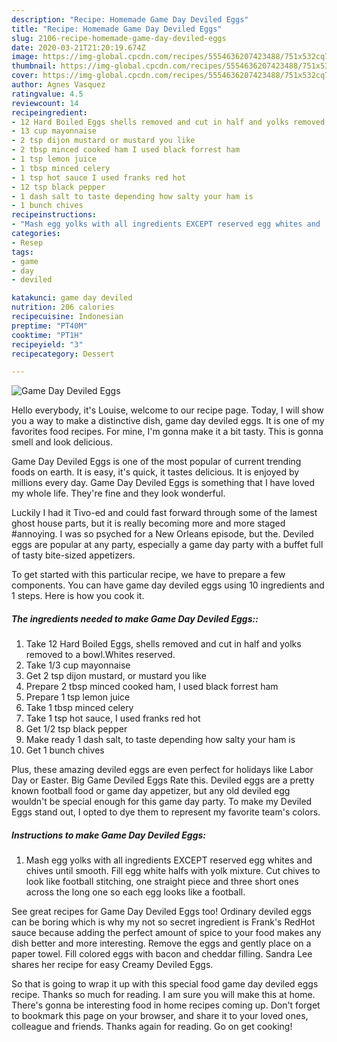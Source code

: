 ```yaml
---
description: "Recipe: Homemade Game Day Deviled Eggs"
title: "Recipe: Homemade Game Day Deviled Eggs"
slug: 2106-recipe-homemade-game-day-deviled-eggs
date: 2020-03-21T21:20:19.674Z
image: https://img-global.cpcdn.com/recipes/5554636207423488/751x532cq70/game-day-deviled-eggs-recipe-main-photo.jpg
thumbnail: https://img-global.cpcdn.com/recipes/5554636207423488/751x532cq70/game-day-deviled-eggs-recipe-main-photo.jpg
cover: https://img-global.cpcdn.com/recipes/5554636207423488/751x532cq70/game-day-deviled-eggs-recipe-main-photo.jpg
author: Agnes Vasquez
ratingvalue: 4.5
reviewcount: 14
recipeingredient:
- 12 Hard Boiled Eggs shells removed and cut in half and yolks removed to a bowlWhites reserved
- 13 cup mayonnaise
- 2 tsp dijon mustard or mustard you like
- 2 tbsp minced cooked ham I used black forrest ham
- 1 tsp lemon juice
- 1 tbsp minced celery
- 1 tsp hot sauce I used franks red hot
- 12 tsp black pepper
- 1 dash salt to taste depending how salty your ham is
- 1 bunch chives
recipeinstructions:
- "Mash egg yolks with all ingredients EXCEPT reserved egg whites and  chives until smooth. Fill egg white halfs with yolk mixture. Cut chives to look like football stitching, one straight piece and three short ones across the long one so each egg looks like a football."
categories:
- Resep
tags:
- game
- day
- deviled

katakunci: game day deviled
nutrition: 206 calories
recipecuisine: Indonesian
preptime: "PT40M"
cooktime: "PT1H"
recipeyield: "3"
recipecategory: Dessert

---
```



![Game Day Deviled Eggs](https://img-global.cpcdn.com/recipes/5554636207423488/751x532cq70/game-day-deviled-eggs-recipe-main-photo.jpg)

Hello everybody, it's Louise, welcome to our recipe page. Today, I will show you a way to make a distinctive dish, game day deviled eggs. It is one of my favorites food recipes. For mine, I'm gonna make it a bit tasty. This is gonna smell and look delicious.

Game Day Deviled Eggs is one of the most popular of current trending foods on earth. It is easy, it's quick, it tastes delicious. It is enjoyed by millions every day. Game Day Deviled Eggs is something that I have loved my whole life. They're fine and they look wonderful.

Luckily I had it Tivo-ed and could fast forward through some of the lamest ghost house parts, but it is really becoming more and more staged #annoying. I was so psyched for a New Orleans episode, but the. Deviled eggs are popular at any party, especially a game day party with a buffet full of tasty bite-sized appetizers.


To get started with this particular recipe, we have to prepare a few components. You can have game day deviled eggs using 10 ingredients and 1 steps. Here is how you cook it.

##### The ingredients needed to make Game Day Deviled Eggs::

1. Take 12 Hard Boiled Eggs, shells removed and cut in half and yolks removed to a bowl.Whites reserved.
1. Take 1/3 cup mayonnaise
1. Get 2 tsp dijon mustard, or mustard you like
1. Prepare 2 tbsp minced cooked ham, I used black forrest ham
1. Prepare 1 tsp lemon juice
1. Take 1 tbsp minced celery
1. Take 1 tsp hot sauce, I used franks red hot
1. Get 1/2 tsp black pepper
1. Make ready 1 dash salt, to taste depending how salty your ham is
1. Get 1 bunch chives


Plus, these amazing deviled eggs are even perfect for holidays like Labor Day or Easter. Big Game Deviled Eggs Rate this. Deviled eggs are a pretty known football food or game day appetizer, but any old deviled egg wouldn&#39;t be special enough for this game day party. To make my Deviled Eggs stand out, I opted to dye them to represent my favorite team&#39;s colors. 

##### Instructions to make Game Day Deviled Eggs:

1. Mash egg yolks with all ingredients EXCEPT reserved egg whites and  chives until smooth. Fill egg white halfs with yolk mixture. Cut chives to look like football stitching, one straight piece and three short ones across the long one so each egg looks like a football.


See great recipes for Game Day Deviled Eggs too! Ordinary deviled eggs can be boring which is why my not so secret ingredient is Frank&#39;s RedHot sauce because adding the perfect amount of spice to your food makes any dish better and more interesting. Remove the eggs and gently place on a paper towel. Fill colored eggs with bacon and cheddar filling. Sandra Lee shares her recipe for easy Creamy Deviled Eggs. 

So that is going to wrap it up with this special food game day deviled eggs recipe. Thanks so much for reading. I am sure you will make this at home. There's gonna be interesting food in home recipes coming up. Don't forget to bookmark this page on your browser, and share it to your loved ones, colleague and friends. Thanks again for reading. Go on get cooking!
